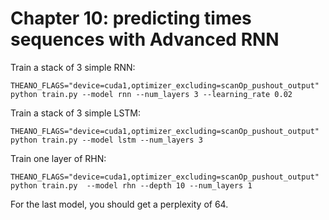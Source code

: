 # Chapter 10: predicting times sequences with Advanced RNN

Train a stack of 3 simple RNN:

    THEANO_FLAGS="device=cuda1,optimizer_excluding=scanOp_pushout_output" python train.py --model rnn --num_layers 3 --learning_rate 0.02

Train a stack of 3 simple LSTM:

    THEANO_FLAGS="device=cuda1,optimizer_excluding=scanOp_pushout_output" python train.py --model lstm --num_layers 3

Train one layer of RHN:

    THEANO_FLAGS="device=cuda1,optimizer_excluding=scanOp_pushout_output" python train.py  --model rhn --depth 10 --num_layers 1

For the last model, you should get a perplexity of 64.
